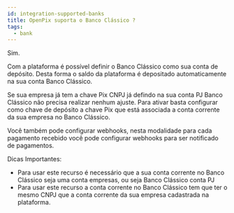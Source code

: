 ```yaml
---
id: integration-supported-banks
title: OpenPix suporta o Banco Clássico ?
tags:
  - bank
---
```


Sim.

Com a plataforma é possível definir o Banco Clássico como sua conta de depósito. Desta forma o saldo da plataforma é depositado automaticamente na sua conta Banco Clássico.

Se sua empresa já tem a chave Pix CNPJ já defindo na sua conta PJ Banco Clássico não precisa realizar nenhum ajuste. Para ativar basta configurar como chave de depósito a chave Pix que está associada a conta corrente da sua empresa no Banco Clássico.

Você também pode configurar webhooks, nesta modalidade para cada pagamento recebido você pode configurar webhooks para ser notificado de pagamentos.

Dicas Importantes:

- Para usar este recurso é necessário que a sua conta corrente no Banco Clássico seja uma conta empresas, ou seja Banco Clássico conta PJ
- Para usar este recurso a conta corrente no Banco Clássico tem que ter o mesmo CNPJ que a conta corrente da sua empresa cadastrada na plataforma.
